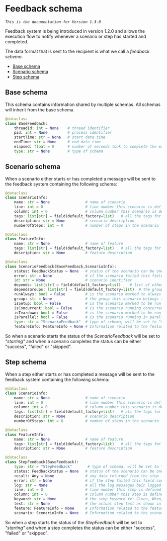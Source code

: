 # Feedback schema

*`This is the documentation for Version 1.3.0`*

Feedback system is being introduced in version 1.2.0 and allows the execution flow to notify whenever a scenario or step has started and completed.

The data format that is sent to the recipient is what we call a *feedback schema*.

- [Base schema](#base-schema)
- [Scenario schema](#scenario-schema)
- [Step schema](#step-schema)

## Base schema

This schema contains information shared by multiple schemas. All schemas will inherit from the base schema.

```python
@dataclass
class BaseFeedback:
    threadId: int = None    # thread identifier
    pid: int = None         # process identifier
    startTime: str = None   # start date time
    endTime: str = None     # end date time
    elapsed: float = 0      # number of seconds took to complete the execution of the step or scenario
    type: str = None        # type of schema
```

## Scenario schema

When a scenario either starts or has completed a message will be sent to the feedback system containing the following schema:

```python
@dataclass
class ScenarioInfo:
    name: str = None                # name of scenario
    line: int = 0                   # line number this scenario is defined in gherkin file
    column: int = 0                 # column number this scenario is defined in gherkin file
    tags: list[str] = field(default_factory=list)   # all the tags for the scenario
    description: str = None         # scenario description
    numberOfSteps: int = 0          # number of steps in the scenario

@dataclass
class FeatureInfo:
    name: str = None                # name of feature
    tags: list[str] = field(default_factory=list)   # all the tags for the feature
    description: str = None         # feature description

@dataclass
class ScenarioFeedback(BaseFeedback,ScenarioInfo):
    status: FeedbackStatus = None   # status of the scenario can be one of the following: "starting", "success", "failed", "skipped"
    error: str = None               # if the scenario failed this field contains any error message
    id: str = None                  # scenario identifier
    depends: list[str] = field(default_factory=list)    # list of other scenarios this scenario depends on
    dependsGroups: list[str] = field(default_factory=list)  # the groups this scenario depends on
    runAlways: bool = False         # is the scenario marked to always run
    group: str = None               # the group this scenario belongs to
    isSetup: bool = False           # is the scenario marked to be run during setup
    isConcurrent: bool = False      # is the scenario running concurrently
    isTeardown: bool = False        # is the scenario marked to be run during teardown
    isParallel: bool = False        # is the scenario running in parallel
    type: str = "ScenarioFeedback"  # type of schema, will be set to "ScenarioFeedback". This is used internally to determine the schema type.
    featureInfo: FeatureInfo = None # Information related to the feature this scenario belongs to
```

So when a scenario starts the status of the *ScenarioFeedback* will be set to *"starting"* and when a scenario completes the status can be either "success", "failed" or "skipped".

## Step schema

When a step either starts or has completed a message will be sent to the feedback system containing the following schema:

```python
@dataclass
class ScenarioInfo:
    name: str = None                # name of scenario
    line: int = 0                   # line number this scenario is defined in gherkin file
    column: int = 0                 # column number this scenario is defined in gherkin file
    tags: list[str] = field(default_factory=list)   # all the tags for the scenario
    description: str = None         # scenario description
    numberOfSteps: int = 0          # number of steps in the scenario

@dataclass
class FeatureInfo:
    name: str = None                # name of feature
    tags: list[str] = field(default_factory=list)   # all the tags for the feature
    description: str = None         # feature description

@dataclass
class StepFeedback(BaseFeedback):
    type: str = "StepFeedback"       # type of schema, will be set to "ScenarioFeedback". This is used internally to determine the schema type. 
    status: FeedbackStatus = None   # status of the scenario can be one of the following: "starting", "success", "failed", "skipped"
    result: Any = None              # any data returned from the step implementation
    error: str = None               # if the step failed this field contains any error messag
    log: str = None                 # all the log messages bein logged by the step implementation
    line: int = 0                   # line number this step is defined in gherkin file
    column: int = 0                 # column number this step is defined in gherkin file
    keyword: str = None             # the step keyword fx: Given, When, Then, etc.
    text: str = None                # the actual step text as shown in the gherkin file
    feature: FeatureInfo = None     # Information related to the feature this step belongs to
    scenario: ScenarioInfo = None   # Information related to the scenario this step belongs to
```

So when a step starts the status of the *StepFeedback* will be set to *"starting"* and when a step completes the status can be either "success", "failed" or "skipped".